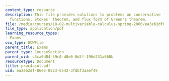 ```yaml
---
content_type: resource
description: This file provides solutions to problems on conservative fields and potential
  functions, Stokes' theorem, and flux form of Green's theorem.
file: /media/courses/18-02-multivariable-calculus-spring-2006/ea3eb2df86e5022305423fdbf3aaef49_prac4asol.pdf
file_type: application/pdf
learning_resource_types:
- Exams
ocw_type: OCWFile
parent_title: Exams
parent_type: CourseSection
parent_uid: c3ca0d84-59c0-d8e0-0dff-196e231a668b
resourcetype: Document
title: prac4asol.pdf
uid: ea3eb2df-86e5-0223-0542-3fdbf3aaef49
---
```

